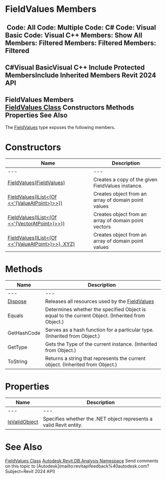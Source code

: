 # FieldValues Members

﻿
 Code: All Code: Multiple Code: C# Code: Visual Basic Code: Visual C++  Members: Show All Members: Filtered Members: Filtered Members: Filtered   
---  
C#Visual BasicVisual C++
Include Protected MembersInclude Inherited Members
Revit 2024 API  
---  
FieldValues Members  
[FieldValues Class](728c3aac-0a10-027d-95e5-eb08665561a6.md "FieldValues Class") Constructors Methods Properties See Also  
---  
The [FieldValues](728c3aac-0a10-027d-95e5-eb08665561a6.md "FieldValues Class") type exposes the following members.
# Constructors
| Name | Description |
| --- | --- |
| --- | --- | --- |
| [FieldValues(FieldValues)](b425b3a4-b4d7-24a1-4e24-eaec47b9acba.md "FieldValues Constructor \(FieldValues\)") | Creates a copy of the given FieldValues instance. |
| [FieldValues(IList<(Of <<'(ValueAtPoint>)>>))](053ac7c0-5297-84bf-7fc3-06af67bbbb3c.md "FieldValues Constructor \(IList\(ValueAtPoint\)\)") | Creates object from an array of domain point values |
| [FieldValues(IList<(Of <<'(VectorAtPoint>)>>))](0630f2f8-6f36-2a29-bdfb-2aa7d85caf96.md "FieldValues Constructor \(IList\(VectorAtPoint\)\)") | Creates object from an array of domain point vectors |
| [FieldValues(IList<(Of <<'(ValueAtPoint>)>>), XYZ)](ab58a81d-73dc-d663-c15c-e3f9bd50414a.md "FieldValues Constructor \(IList\(ValueAtPoint\), XYZ\)") | Creates object from an array of domain point values |

# Methods
| Name | Description |
| --- | --- |
| --- | --- | --- |
| [Dispose](3202859e-01d2-e42e-c2a6-cd83045d8210.md "Dispose Method") | Releases all resources used by the [FieldValues](728c3aac-0a10-027d-95e5-eb08665561a6.md "FieldValues Class") |
| Equals | Determines whether the specified Object is equal to the current Object. (Inherited from Object.) |
| GetHashCode | Serves as a hash function for a particular type.  (Inherited from Object.) |
| GetType | Gets the Type of the current instance. (Inherited from Object.) |
| ToString | Returns a string that represents the current object. (Inherited from Object.) |

# Properties
| Name | Description |
| --- | --- |
| --- | --- | --- |
| [IsValidObject](6f6aeba1-11d9-3f47-f505-85832e2689da.md "IsValidObject Property") | Specifies whether the .NET object represents a valid Revit entity. |

# See Also
[FieldValues Class](728c3aac-0a10-027d-95e5-eb08665561a6.md "FieldValues Class")
[Autodesk.Revit.DB.Analysis Namespace](958e2e12-587d-f188-5d7b-f13d7dbfdf48.md "Autodesk.Revit.DB.Analysis Namespace")
Send comments on this topic to [Autodesk](mailto:revitapifeedback%40autodesk.com?Subject=Revit 2024 API)